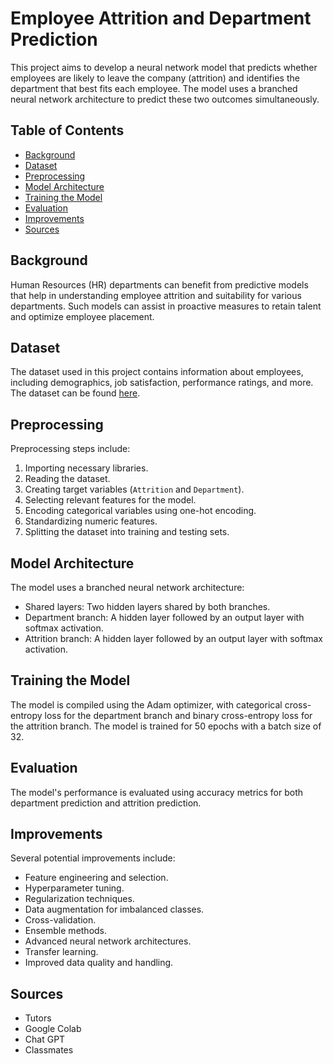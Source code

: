 # Employee Attrition and Department Prediction

This project aims to develop a neural network model that predicts whether employees are likely to leave the company (attrition) and identifies the department that best fits each employee. The model uses a branched neural network architecture to predict these two outcomes simultaneously.

## Table of Contents
- [Background](#background)
- [Dataset](#dataset)
- [Preprocessing](#preprocessing)
- [Model Architecture](#model-architecture)
- [Training the Model](#training-the-model)
- [Evaluation](#evaluation)
- [Improvements](#improvements)
- [Sources](#Sources)

## Background
Human Resources (HR) departments can benefit from predictive models that help in understanding employee attrition and suitability for various departments. Such models can assist in proactive measures to retain talent and optimize employee placement.

## Dataset
The dataset used in this project contains information about employees, including demographics, job satisfaction, performance ratings, and more. The dataset can be found [here](https://static.bc-edx.com/ai/ail-v-1-0/m19/lms/datasets/attrition.csv).

## Preprocessing
Preprocessing steps include:
1. Importing necessary libraries.
2. Reading the dataset.
3. Creating target variables (`Attrition` and `Department`).
4. Selecting relevant features for the model.
5. Encoding categorical variables using one-hot encoding.
6. Standardizing numeric features.
7. Splitting the dataset into training and testing sets.

## Model Architecture
The model uses a branched neural network architecture:
- Shared layers: Two hidden layers shared by both branches.
- Department branch: A hidden layer followed by an output layer with softmax activation.
- Attrition branch: A hidden layer followed by an output layer with softmax activation.

## Training the Model
The model is compiled using the Adam optimizer, with categorical cross-entropy loss for the department branch and binary cross-entropy loss for the attrition branch. The model is trained for 50 epochs with a batch size of 32.

## Evaluation
The model's performance is evaluated using accuracy metrics for both department prediction and attrition prediction.

## Improvements
Several potential improvements include:
- Feature engineering and selection.
- Hyperparameter tuning.
- Regularization techniques.
- Data augmentation for imbalanced classes.
- Cross-validation.
- Ensemble methods.
- Advanced neural network architectures.
- Transfer learning.
- Improved data quality and handling.

## Sources
- Tutors
- Google Colab
- Chat GPT
- Classmates